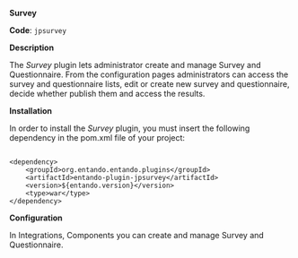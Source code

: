 **Survey**

**Code**: ```jpsurvey```

**Description**

The _Survey_ plugin lets administrator create and manage Survey and Questionnaire. From the configuration pages administrators can access the survey and questionnaire lists, edit or create new survey and questionnaire, decide whether publish them and access the results.

**Installation**

In order to install the _Survey_ plugin, you must insert the following dependency in the pom.xml file of your project:

```
        
<dependency>
    <groupId>org.entando.entando.plugins</groupId>
    <artifactId>entando-plugin-jpsurvey</artifactId>
    <version>${entando.version}</version>
    <type>war</type>
</dependency>

```

**Configuration**

In Integrations, Components you can create and manage Survey and Questionnaire.

